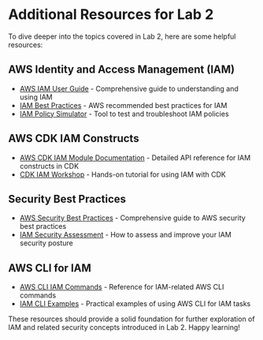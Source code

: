 # Additional Resources for Lab 2

To dive deeper into the topics covered in Lab 2, here are some helpful resources:

## AWS Identity and Access Management (IAM)

- [AWS IAM User Guide](https://docs.aws.amazon.com/IAM/latest/UserGuide/introduction.html) - Comprehensive guide to understanding and using IAM
- [IAM Best Practices](https://docs.aws.amazon.com/IAM/latest/UserGuide/best-practices.html) - AWS recommended best practices for IAM
- [IAM Policy Simulator](https://policysim.aws.amazon.com/) - Tool to test and troubleshoot IAM policies

## AWS CDK IAM Constructs

- [AWS CDK IAM Module Documentation](https://docs.aws.amazon.com/cdk/api/v2/docs/aws-construct-library.html#iam) - Detailed API reference for IAM constructs in CDK
- [CDK IAM Workshop](https://cdkworkshop.com/20-typescript/40-hit-counter/300-cdk.html) - Hands-on tutorial for using IAM with CDK

## Security Best Practices

- [AWS Security Best Practices](https://aws.amazon.com/architecture/security-identity-compliance/) - Comprehensive guide to AWS security best practices
- [IAM Security Assessment](https://aws.amazon.com/blogs/security/assess-your-security-posture-to-identify-and-remediate-security-gaps-efficiently/) - How to assess and improve your IAM security posture

## AWS CLI for IAM

- [AWS CLI IAM Commands](https://docs.aws.amazon.com/cli/latest/reference/iam/index.html) - Reference for IAM-related AWS CLI commands
- [IAM CLI Examples](https://docs.aws.amazon.com/IAM/latest/UserGuide/cli-reference-examples.html) - Practical examples of using AWS CLI for IAM tasks

These resources should provide a solid foundation for further exploration of IAM and related security concepts introduced in Lab 2. Happy learning!
